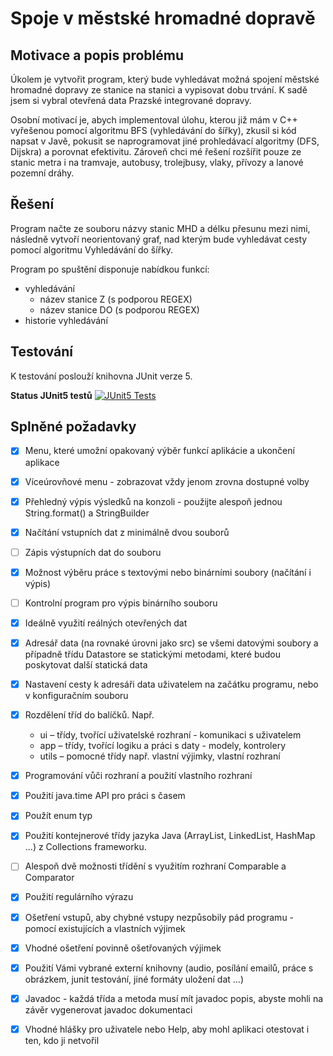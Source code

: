 # Spoje v městské hromadné dopravě
## Motivace a popis problému
Úkolem je vytvořit program, který bude vyhledávat možná spojení městské
hromadné dopravy ze stanice na stanici a vypisovat dobu trvání.
K sadě jsem si vybral otevřená data Prazské integrované dopravy.

Osobní motivací je, abych implementoval úlohu, kterou již mám v C++ vyřešenou
pomocí algoritmu BFS (vyhledávání do šířky), zkusil si kód napsat v Javě,
pokusit se naprogramovat jiné prohledávací algoritmy (DFS, Dijskra) a porovnat
efektivitu. Zároveň chci mé řešení rozšířit pouze ze stanic metra i na tramvaje,
autobusy, trolejbusy, vlaky, přívozy a lanové pozemní dráhy. 

## Řešení
Program načte ze souboru názvy stanic MHD a délku přesunu mezi nimi, následně
vytvoří neorientovaný graf, nad kterým bude vyhledávat cesty pomocí algoritmu
Vyhledávání do šířky.

Program po spuštění disponuje nabídkou funkcí:
 - vyhledávání
   - název stanice Z (s podporou REGEX)
   - název stanice DO (s podporou REGEX)
 - historie vyhledávání

## Testování
K testování poslouží knihovna JUnit verze 5.

__Status JUnit5 testů__ [![JUnit5 Tests](https://github.com/TUL2223ALG/2223alg2-semestralproject-daniel.adamek/actions/workflows/maven.yml/badge.svg)](https://github.com/TUL2223ALG/2223alg2-semestralproject-daniel.adamek/actions/workflows/maven.yml)

## Splněné požadavky
- [x] Menu, které umožní opakovaný výběr funkcí aplikácie a ukončení aplikace
- [X] Víceúrovňové menu - zobrazovat vždy jenom zrovna dostupné  volby
- [x] Přehledný výpis výsledků na konzoli - použijte alespoň jednou String.format() a StringBuilder
- [x] Načítání vstupních dat z minimálně dvou souborů
- [ ] Zápis výstupních dat do souboru
- [x] Možnost výběru práce s textovými nebo binárními soubory (načítání i výpis)
- [ ] Kontrolní program pro výpis binárního souboru
- [x] Ideálně využití reálných otevřených dat
- [x] Adresář data (na rovnaké úrovni jako src) se všemi datovými soubory a případně třídu Datastore se statickými metodami, které budou poskytovat další statická data
- [x] Nastavení cesty k adresáři data uživatelem na začátku programu, nebo v konfiguračním souboru
- [x] Rozdělení tříd do balíčků. Např.
  - ui – třídy, tvořící uživatelské rozhraní - komunikaci s uživatelem
  - app – třídy, tvořící logiku a práci s daty - modely, kontrolery
  - utils – pomocné třídy např. vlastní výjimky, vlastní rozhraní
- [x] Programování vůči rozhraní a použití vlastního rozhraní
- [x] Použití java.time API pro práci s časem
- [x] Použít enum typ
- [x] Použití kontejnerové třídy jazyka Java (ArrayList, LinkedList, HashMap ...) z Collections frameworku.
- [ ] Alespoň dvě možnosti třídění s využitím rozhraní Comparable a Comparator
- [x] Použití regulárního výrazu
- [x] Ošetření vstupů, aby chybné vstupy nezpůsobily pád programu - pomocí existujících a vlastních výjimek
- [x] Vhodné ošetření povinně ošetřovaných výjimek
- [x] Použití Vámi vybrané externí knihovny (audio, posílání emailů, práce s obrázkem, junit testování, jiné formáty uložení dat ...)
- [x] Javadoc - každá třída a metoda musí mít javadoc popis, abyste mohli na závěr vygenerovat javadoc dokumentaci
- [x] Vhodné hlášky pro uživatele nebo Help, aby mohl aplikaci otestovat i ten, kdo ji netvořil

